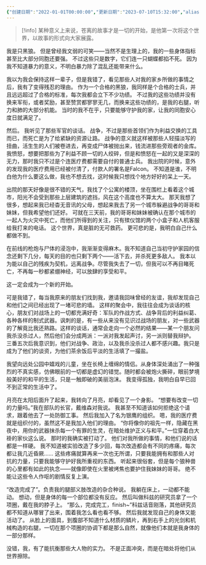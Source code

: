 ```yaml
---
{"创建日期":"2022-01-01T00:00:00","更新日期":"2023-07-10T15:32:00","aliases":["苍离的故事"],"tags":["苍离"],"dg-publish":true,"permalink":"/主线故事/零/","dgPassFrontmatter":true}
---
```



> [!info]
> 某种意义上来说，苍离的故事才是一切的开始，是他第一次将这个世界，以故事的形式向大家展露。

我是只黑狼。
但是曾经我文弱的可笑——当然不是生理上的，我的一些身体指标甚至比大部分同胞还要强。
不过这些只是数字，它们连一只蝴蝶都掐不死。
因为我不知道暴力的意义，不明白暴力除了混乱还能带来什么。

我以为我会保持这样一辈子，但是我错了，看见那些人对我的家乡所做的事情之后，我有了变得残忍的理由。
作为一个合格的黑狼，我同样是个合格的士兵，并且远远超过了合格的标准，每次我都会立下不少功绩。
不过我的这些功绩并没有换来军衔，或者奖励，甚至赞赏都寥寥无几，而换来这些功绩的，是我的右腿，听力和肺的大部分机能。
当时的我不在乎，只要能够守护我的家，让我的同胞安心度日就满足了。

然后。
我听见了那些军官的谈话。
战争，不过是那些首领们作为利益交换的工具而已，而死亡是为了给紧缺的资源让路。
战争的意义就这样被那些人轻描淡写的扭曲，活生生的人们被卷进去，再变成尸体被抛出来，钱流进那些旁观者的金库。
我愤怒，想要把那些为了利益不顾一切的人绞碎，但是和愤怒在一起的又是深深的无力，那时我只不过是个连医疗费都需要自付的普通士兵。
我出院的时候，意外的发现我的医疗费用已经被付清了，付款人的署名是Falcon。
不知道是谁，不明白他为什么要这么做，我也不想去找，这时候我只想找个地方好好的呆上一天。

出院的那天好像是很不错的天气，我找了个公寓的楼顶，坐在围栏上看着这个城市，阳光不会受到那些上层建筑的遮挡，风在这个高度也不算太大。
那天我想了很多，想起来我已经杳无音讯的父母，想起来我去了另一个城市躲避战争的哥哥和妹妹，但我希望他们还好。
可就在三天前，我的哥哥和妹妹被确认在那个城市的一起人为火灾中死亡，而他们所得到的关注，只有殡仪馆的两个小盒子和人机客服给我打来的电话。
这个世界，真是脏的无可救药。
更可悲的是，我明白自己什么都做不到。

在前线的枪炮与尸体的浸泡中，我渐渐变得麻木。我不知道自己当初守护家园的信念还剩下几分，每天的目的也只剩下两个——活下去，并杀死更多敌人。
我本以为能以自己的残疾为契机，远离战争。尽管我失去了一切，但我可以不再目睹死亡，不再每一秒都紧绷神经，可以放肆的享受和平。

这一定会成为一个新的开始。

可是我错了，每当我原来的朋友们找到我，邀请我回味曾经的友谊，我却发现自己和他们之间已经出现了一堵可悲的墙。
这样的聚会中，我往往会成为谈话的核心，朋友们对战场上的一切都充满好奇：军队的作战方式、战争背后的利益纠葛、各种各样的制式武器。讽刺的是，有一些从来没有见识过战场的朋友，对一些武器的了解竟比我还熟路。这样的谈话，通常会走向一个必然的结果——某一个朋友问我杀没杀过人，然后他们会分成两派：一派对我发起声讨，另一派则替我辩护。
三番五次后我意识到，他们对战争、政治，以及我杀没杀过人都不感兴趣。我只是成为了他们的谈资，为他们茶余饭后平淡的生活填了一撮盐。

我望向远处公园中嬉戏的儿童，坐在长椅上缠绵的情侣。从身体深处涌出了一种强烈的不真实感，仿佛眼前的一切都是虚幻的错觉。随时都会被炮火撕碎，眼前梦境般美好的和平的生活，只是一触即破的美丽泡沫。
我变得孤独，我明白自早已回不到正常的生活中了。

月亮在太阳后面升了起来，我转向了月亮，却看见了一个身影。
“想要有改变一切的力量吗。”我在部队的长官，戴维森对我说。
我甚至不知道该如何拒绝这个请求，跟着他去了一处防御工事。
然后我加入了名为银鹰的组织。
嗯，我的医疗费就是组织付的，虽然这不是我加入他们的理由。
“你将像你的祖先一样，隐藏在黑夜中，用你的武器抹杀每一个有罪的生灵，在暗处维护正义与和平。”一位穿着白大褂的家伙这么说。
那时的我确实被打动了。
他们对我所做的事情，和他们说的话都是一样硬。
我不知道被实验改造了多少回，每次改造都会有不同的疼痛，每次都让我几近昏厥……
这些疼痛就算再来一次也无所谓，只要我能拥有和那些人对抗的力量，只要我能够守护好我所重视的东西。
听起来很俗套，但是每个狼种兽的心里都有如此的执念——就像即使在火里被烤焦也要护住我妹妹的哥哥。
绝不能让这些令人作呕的剧情反复上演。

“改造完成了”。负责我的腿部义肢改造的杂合种说。
我躺在床上，一动都不能动。
想动，但是身体的每一个部位都没有反应。
然后叫做科兹的研究员拿了一个项圈，戴在我的脖子上。
“那么，完成完工，finish~”科兹话音刚落，其他研究员都不知道从哪冒了出来，围着我怎么看也看不够。
然后我就发现自己的身体又能活动了。
从脸上的面具，到腹部不知道什么材质的鳞片，再到右手上的光剑和机械构造的右腿，一切在那个项圈的协调下都是那么自然，就像他们本就是我身体的一部分那样。

没错，我，有了能抗衡那些大人物的实力。
不是正面冲突，而是在暗处将他们从世界擦除。